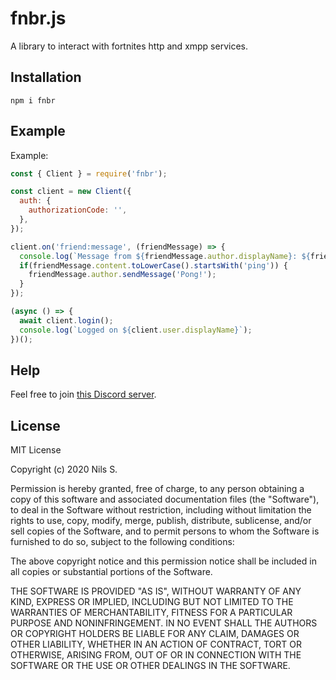# fnbr.js
A library to interact with fortnites http and xmpp services.

## Installation
```
npm i fnbr
```

## Example
Example: 
```javascript
const { Client } = require('fnbr');

const client = new Client({
  auth: {
    authorizationCode: '',
  },
});

client.on('friend:message', (friendMessage) => {
  console.log(`Message from ${friendMessage.author.displayName}: ${friendMessage.content}`);
  if(friendMessage.content.toLowerCase().startsWith('ping')) {
    friendMessage.author.sendMessage('Pong!');
  }
});

(async () => {
  await client.login();
  console.log(`Logged on ${client.user.displayName}`);
})();
```

## Help
Feel free to join [this Discord server](https://discord.gg/HsUFr5f).

## License
MIT License

Copyright (c) 2020 Nils S.

Permission is hereby granted, free of charge, to any person obtaining a copy
of this software and associated documentation files (the "Software"), to deal
in the Software without restriction, including without limitation the rights
to use, copy, modify, merge, publish, distribute, sublicense, and/or sell
copies of the Software, and to permit persons to whom the Software is
furnished to do so, subject to the following conditions:

The above copyright notice and this permission notice shall be included in all
copies or substantial portions of the Software.

THE SOFTWARE IS PROVIDED "AS IS", WITHOUT WARRANTY OF ANY KIND, EXPRESS OR
IMPLIED, INCLUDING BUT NOT LIMITED TO THE WARRANTIES OF MERCHANTABILITY,
FITNESS FOR A PARTICULAR PURPOSE AND NONINFRINGEMENT. IN NO EVENT SHALL THE
AUTHORS OR COPYRIGHT HOLDERS BE LIABLE FOR ANY CLAIM, DAMAGES OR OTHER
LIABILITY, WHETHER IN AN ACTION OF CONTRACT, TORT OR OTHERWISE, ARISING FROM,
OUT OF OR IN CONNECTION WITH THE SOFTWARE OR THE USE OR OTHER DEALINGS IN THE
SOFTWARE.
